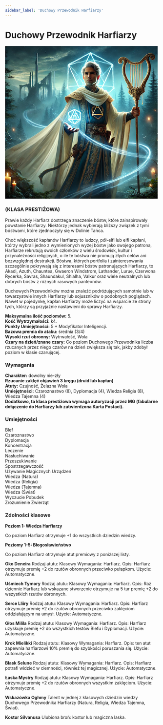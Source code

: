 ```yaml
---
sidebar_label: 'Duchowy Przewodnik Harfiarzy'
---
```



# Duchowy Przewodnik Harfiarzy

![duchowy przewodnik harfiarzy](../../../static/img/wiki/wiki-klasy/harfiarz.png)

### (KLASA PRESTIŻOWA)
Prawie każdy Harfiarz dostrzega znaczenie bóstw, które zainspirowały powstanie Harfiarzy. Niektórzy jednak wybierają bliższy związek z tymi bóstwami, które zjednoczyły się w Dolinie Tańca.

Choć większość kapłanów Harfiarzy to ludzcy, pół-elfi lub elfi kapłani, którzy wybrali jedno z wymienionych wyżej bóstw jako swojego patrona, Harfiarze rekrutują swoich członków z wielu środowisk, kultur i przynależności religijnych, o ile te bóstwa nie promują złych celów ani bezwzględnej destrukcji. Bóstwa, których portfolia i zainteresowania szczególnie pokrywają się z interesami bóstw patronujących Harfiarzy, to Akadi, Azuth, Chauntea, Gwaeron Windstrom, Lathander, Lurue, Czerwona Rycerka, Savras, Shaundakul, Shialha, Valkur oraz wiele neutralnych lub dobrych bóstw z różnych rasowych panteonów.

Duchowych Przewodników można znaleźć podróżujących samotnie lub w towarzystwie innych Harfiarzy lub sojuszników o podobnych poglądach. Nawet w pojedynkę, kapłan Harfiarzy może liczyć na wsparcie ze strony tych, którzy są przyjaźnie nastawieni do sprawy Harfiarzy.

**Maksymalna ilość poziomów:** 5.\
**Kość Wytrzymałości:** k4.\
**Punkty Umiejętności:** 5 + Modyfikator Inteligencji.\
**Bazowa premia do ataku:** średnia (3/4)\
**Wysoki rzut obronny:** Wytrwałość, Wola\
**Czary na dzień/znane czary:** Co poziom Duchowego Przewodnika liczba rzucanych przez niego czarów na dzień zwiększa się tak, jakby zdobył poziom w klasie czarującej.

### Wymagania
**Charakter:** dowolny nie-zły\
**Rzucanie zaklęć objawień 3 kręgu (druid lub kapłan)**\
**Atuty:** Czujność, Żelazna Wola\
**Umiejętności:** Czaroznastwo (8), Dyplomacja (4), Wiedza Religia (8), Wiedza Tajemna (4)\
**Dodatkowo, ta klasa prestiżowa wymaga autoryzacji przez MG (fabularne dołączenie do Harfiarzy lub zatwierdzona Karta Postaci).**


### Umiejętności
Blef\
Czaroznastwo\
Dyplomacja\
Koncentracja\
Leczenie\
Nasłuchiwanie\
Przeszukiwanie\
Spostrzegawczość\
Używanie Magicznych Urządzeń\
Wiedza (Natura)\
Wiedza (Religia)\
Wiedza (Tajemna)\
Wiedza (Świat)\
Wyczucie Pobudek\
Zrozumienie Zwierząt


### Zdolności klasowe

**Poziom 1: Wiedza Harfiarzy**

Co poziom Harfiarz otrzymuje +1 do wszystkich dziedzin wiedzy.

**Poziomy 1-5: Błogosławieństwo**

Co poziom Harfiarz otrzymuje atut premiowy z poniższej listy.

**Oko Deneira**
Rodzaj atutu: Klasowy
Wymagania: Harfiarz.
Opis: Harfiarz otrzymuje premię +2 do rzutów obronnych przeciwko pułapkom.
Użycie: Automatyczne.

**Uśmiech Tymory**
Rodzaj atutu: Klasowy
Wymagania: Harfiarz.
Opis: Raz dziennie Harfiarz lub wskazane stworzenie otrzymuje na 5 tur premię +2 do wszystkich rzutów obronnych.

**Serce Lliiry**
Rodzaj atutu: Klasowy
Wymagania: Harfiarz.
Opis: Harfiarz otrzymuje premię +2 do rzutów obronnych przeciwko zaklęciom oddziałującym na umysł.
Użycie: Automatyczne.

**Głos Milila**
Rodzaj atutu: Klasowy
Wymagania: Harfiarz.
Opis: Harfiarz uzyskuje premię +2 do wszystkich testów Blefu i Dyplomacji.
Użycie: Automatyczne.

**Krok Mielikki**
Rodzaj atutu: Klasowy
Wymagania: Harfiarz.
Opis: ten atut zapewnia harfiarzowi 10% premię do szybkości poruszania się.
Użycie: Automatyczne.

**Blask Selune**
Rodzaj atutu: Klasowy
Wymagania: Harfiarz.
Opis: Harfiarz potrafi widzieć w ciemności, również tej magicznej.
Użycie: Automatyczne.

**Łaska Mystry**
Rodzaj atutu: Klasowy
Wymagania: Harfiarz.
Opis: Harfiarz otrzymuje premię +2 do rzutów obronnych wszystkim zaklęciom.
Użycie: Automatyczne.

**Wskazówka Oghmy**
Talent w jednej z klasowych dziedzin wiedzy Duchowego Przewodnika Harfiarzy (Natura, Religia, Wiedza Tajemna, Świat).

**Kostur Silvanusa**
Ulubiona broń: kostur lub magiczna laska.
